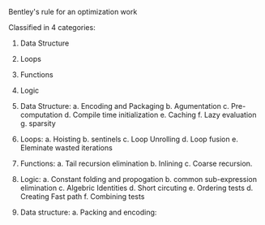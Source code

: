 Bentley's rule for an optimization work

Classified in 4 categories:
  1. Data Structure
  2. Loops
  3. Functions
  4. Logic

1. Data Structure:
    a. Encoding and Packaging
    b. Agumentation
    c. Pre-computation
    d. Compile time initialization
    e. Caching
    f. Lazy evaluation
    g. sparsity

2. Loops:
    a. Hoisting
    b. sentinels
    c. Loop Unrolling
    d. Loop fusion
    e. Eleminate wasted iterations

3. Functions:
    a. Tail recursion elimination
    b. Inlining
    c. Coarse recursion.

4. Logic:
    a. Constant folding and propogation
    b. common sub-expression elimination
    c. Algebric Identities
    d. Short circuting
    e. Ordering tests
    d. Creating Fast path
    f. Combining tests


1. Data structure:
    a. Packing and encoding:
        
